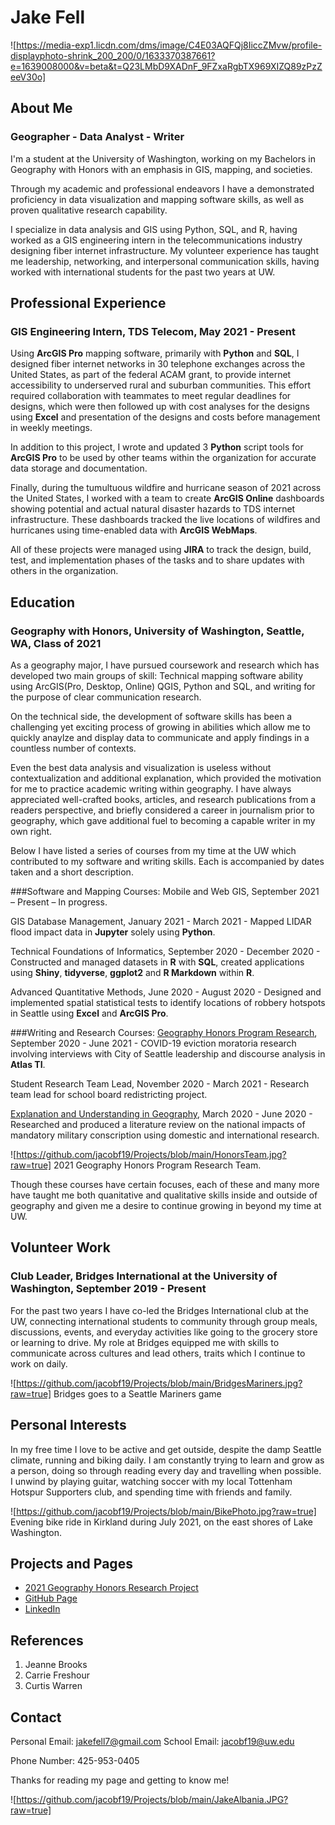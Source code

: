 # Jake Fell
![https://media-exp1.licdn.com/dms/image/C4E03AQFQj8IiccZMvw/profile-displayphoto-shrink_200_200/0/1633370387661?e=1639008000&v=beta&t=Q23LMbD9XADnF_9FZxaRgbTX969XIZQ89zPzZeeV30o]

## About Me
### Geographer - Data Analyst - Writer
I'm a student at the University of Washington, working on my Bachelors in Geography with Honors with an emphasis in GIS, mapping, and societies. 

Through my academic and professional endeavors I have a demonstrated proficiency in data visualization and mapping software skills, as well as proven qualitative research capability.

I specialize in data analysis and GIS using Python, SQL, and R, having worked as a GIS engineering intern in the telecommunications industry designing fiber internet infrastructure.
My volunteer experience has taught me leadership, networking, and interpersonal communication skills, having worked with international students for the past two years at UW.

## Professional Experience
### GIS Engineering Intern, TDS Telecom, May 2021 - Present

Using **ArcGIS Pro** mapping software, primarily with **Python** and **SQL**, I designed fiber internet networks in 30 telephone exchanges across the United States, as part of the federal ACAM grant, to provide internet accessibility to underserved rural and suburban communities. This effort required collaboration with teammates to meet regular deadlines for designs, which were then followed up with cost analyses for the designs using **Excel** and presentation of the designs and costs before management in weekly meetings.

In addition to this project, I wrote and updated 3 **Python** script tools for **ArcGIS Pro** to be used by other teams within the organization for accurate data storage and documentation.

Finally, during the tumultuous wildfire and hurricane season of 2021 across the United States, I worked with a team to create **ArcGIS Online** dashboards showing potential and actual natural disaster hazards to TDS internet infrastructure. These dashboards tracked the live locations of wildfires and hurricanes using time-enabled data with **ArcGIS WebMaps**.

All of these projects were managed using **JIRA** to track the design, build, test, and implementation phases of the tasks and to share updates with others in the organization.

## Education
### Geography with Honors, University of Washington, Seattle, WA, Class of 2021
As a geography major, I have pursued coursework and research which has developed two main groups of skill: Technical mapping software ability using ArcGIS(Pro, Desktop, Online) QGIS, Python and SQL, and writing for the purpose of clear communication research.

On the technical side, the development of software skills has been a challenging yet exciting process of growing in abilities which allow me to quickly anaylze and display data to communicate and apply findings in a countless number of contexts.

Even the best data analysis and visualization is useless without contextualization and additional explanation, which provided the motivation for me to practice academic writing within geography. I have always appreciated well-crafted books, articles, and research publications from a readers perspective, and briefly considered a career in journalism prior to geography, which gave additional fuel to becoming a capable writer in my own right.

Below I have listed a series of courses from my time at the UW which contributed to my software and writing skills. Each is accompanied by dates taken and a short description.

###Software and Mapping Courses:
Mobile and Web GIS, September 2021 – Present – In progress.

GIS Database Management, January 2021 - March 2021 - Mapped LIDAR flood impact data in **Jupyter** solely using **Python**.

Technical Foundations of Informatics, September 2020 - December 2020 - Constructed and managed datasets in **R** with **SQL**, created applications using **Shiny**, **tidyverse**, **ggplot2** and **R Markdown** within **R**.

Advanced Quantitative Methods, June 2020 - August 2020 - Designed and implemented spatial statistical tests to identify locations of robbery hotspots in Seattle using **Excel** and **ArcGIS Pro**.

###Writing and Research Courses:
[Geography Honors Program Research](https://seattlegeography2020.com/housing-moratorium/), September 2020 - June 2021 - COVID-19 eviction moratoria research involving interviews with City of Seattle leadership and discourse analysis in **Atlas TI**.

Student Research Team Lead, November 2020 - March 2021 - Research team lead for school board redistricting project.

[Explanation and Understanding in Geography](https://www.linkedin.com/in/jakefell7/detail/overlay-view/urn:li:fsd_profileTreasuryMedia:(ACoAACa1w70BtAEAp5LA7gWZEcqjUJvhEEtLc_s,1591131122509)/), March 2020 - June 2020 - Researched and produced a literature review on the national impacts of mandatory military conscription using domestic and international research.

![https://github.com/jacobf19/Projects/blob/main/HonorsTeam.jpg?raw=true]
2021 Geography Honors Program Research Team.

Though these courses have certain focuses, each of these and many more have taught me both quanitative and qualitative skills inside and outside of geography and given me a desire to continue growing in beyond my time at UW.

## Volunteer Work
### Club Leader, Bridges International at the University of Washington, September 2019 - Present
For the past two years I have co-led the Bridges International club at the UW, connecting international students to community through group meals, discussions, events, and everyday activities like going to the grocery store or learning to drive.
My role at Bridges equipped me with skills to communicate across cultures and lead others, traits which I continue to work on daily.

![https://github.com/jacobf19/Projects/blob/main/BridgesMariners.jpg?raw=true]
Bridges goes to a Seattle Mariners game

## Personal Interests
In my free time I love to be active and get outside, despite the damp Seattle climate, running and biking daily.
I am constantly trying to learn and grow as a person, doing so through reading every day and travelling when possible. 
I unwind by playing guitar, watching soccer with my local Tottenham Hotspur Supporters club, and spending time with friends and family.

![https://github.com/jacobf19/Projects/blob/main/BikePhoto.jpg?raw=true]
Evening bike ride in Kirkland during July 2021, on the east shores of Lake Washington.

## Projects and Pages
- [2021 Geography Honors Research Project](https://seattlegeography2020.com/housing-moratorium/)
- [GitHub Page](https://github.com/jacobf19)
- [LinkedIn](https://www.linkedin.com/in/jakefell7/)

## References
1. Jeanne Brooks
2. Carrie Freshour
3. Curtis Warren

## Contact
Personal Email: jakefell7@gmail.com
School Email: jacobf19@uw.edu

Phone Number: 425-953-0405

Thanks for reading my page and getting to know me!

![https://github.com/jacobf19/Projects/blob/main/JakeAlbania.JPG?raw=true]